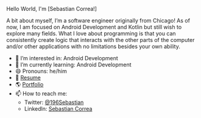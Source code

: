 Hello World, I'm [Sebastian Correa!]

A bit about myself, I’m a software engineer originally from Chicago! 
As of now, I am focused on Android Development and Kotlin but still wish to explore many fields. 
What I love about programming is that you can consistently create logic that interacts with the 
other parts of the computer and/or other applications with no limitations besides your own ability. 

- 👀 I’m interested in: Android Development
- 🌱 I’m currently learning: Android Development
- 😄 Pronouns: he/him
- 📝 [Resume](https://docs.google.com/document/d/18HKbGytyV5RKoMf6APqIryK6sM86nv54nq1Q-DZoyd4/edit?usp=sharing)
- 🌎 [Portfolio](https://sebastiancorrea.netlify.app/)
- 📫 How to reach me:
  * Twitter: [@196Sebastian](https://twitter.com/196Sebastian)
  * Linkedln: [Sebastian Correa](https://www.linkedin.com/in/sebastian-correa-b6858b177/)
